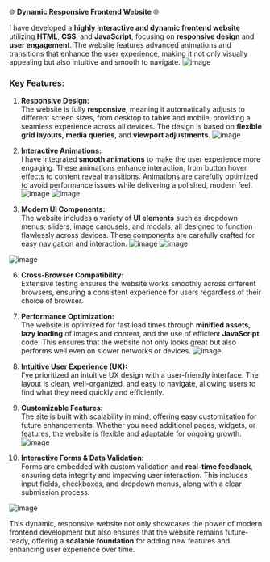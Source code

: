 🌐 **Dynamic Responsive Frontend Website** 🌐

I have developed a **highly interactive and dynamic frontend website** utilizing **HTML**, **CSS**, and **JavaScript**, focusing on **responsive design** and **user engagement**. The website features advanced animations and transitions that enhance the user experience, making it not only visually appealing but also intuitive and smooth to navigate.
![image](https://github.com/user-attachments/assets/39921fc2-eb13-4e97-ae61-502512ab4e4c)

### Key Features:

1. **Responsive Design:**  
   The website is fully **responsive**, meaning it automatically adjusts to different screen sizes, from desktop to tablet and mobile, providing a seamless experience across all devices. The design is based on **flexible grid layouts**, **media queries**, and **viewport adjustments**.
![image](https://github.com/user-attachments/assets/5ad8853b-ae61-4245-9729-6002e06b459d)

2. **Interactive Animations:**  
   I have integrated **smooth animations** to make the user experience more engaging. These animations enhance interaction, from button hover effects to content reveal transitions. Animations are carefully optimized to avoid performance issues while delivering a polished, modern feel.
![image](https://github.com/user-attachments/assets/8fd8f87a-d05b-4d5a-97b5-c8673cc00eca)
![image](https://github.com/user-attachments/assets/1a9c727f-edef-4387-bc35-9d626047e4d0)


4. **Modern UI Components:**  
   The website includes a variety of **UI elements** such as dropdown menus, sliders, image carousels, and modals, all designed to function flawlessly across devices. These components are carefully crafted for easy navigation and interaction.
![image](https://github.com/user-attachments/assets/5400cadf-1086-4c90-b2e7-4374dae15c9f)
![image](https://github.com/user-attachments/assets/5a6c2160-c9c4-4a99-8b24-a3b52890ba64)

![image](https://github.com/user-attachments/assets/83d85b7d-6161-4fe3-8fd9-84f85c165eaf)

6. **Cross-Browser Compatibility:**  
   Extensive testing ensures the website works smoothly across different browsers, ensuring a consistent experience for users regardless of their choice of browser.

7. **Performance Optimization:**  
   The website is optimized for fast load times through **minified assets**, **lazy loading** of images and content, and the use of efficient **JavaScript** code. This ensures that the website not only looks great but also performs well even on slower networks or devices.
![image](https://github.com/user-attachments/assets/70e269f7-c182-40f6-98c1-1cb630f9fa56)

8. **Intuitive User Experience (UX):**  
   I’ve prioritized an intuitive UX design with a user-friendly interface. The layout is clean, well-organized, and easy to navigate, allowing users to find what they need quickly and efficiently.

9. **Customizable Features:**  
   The site is built with scalability in mind, offering easy customization for future enhancements. Whether you need additional pages, widgets, or features, the website is flexible and adaptable for ongoing growth.
![image](https://github.com/user-attachments/assets/b2542e2d-eaf5-4c4a-9af4-160474ae7e81)

10. **Interactive Forms & Data Validation:**  
   Forms are embedded with custom validation and **real-time feedback**, ensuring data integrity and improving user interaction. This includes input fields, checkboxes, and dropdown menus, along with a clear submission process.

![image](https://github.com/user-attachments/assets/c00dde70-0c71-42f3-b275-95a7da65bb4f)


This dynamic, responsive website not only showcases the power of modern frontend development but also ensures that the website remains future-ready, offering a **scalable foundation** for adding new features and enhancing user experience over time.


